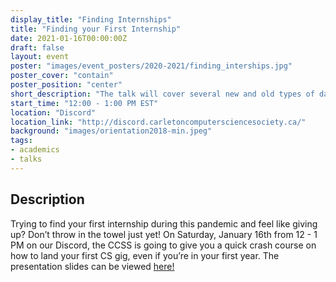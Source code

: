 ```yaml
---
display_title: "Finding Internships"
title: "Finding your First Internship"
date: 2021-01-16T00:00:00Z
draft: false
layout: event
poster: "images/event_posters/2020-2021/finding_interships.jpg"
poster_cover: "contain"
poster_position: "center"
short_description: "The talk will cover several new and old types of database engines including Relational, NoSQL, Graph databases, and more."
start_time: "12:00 - 1:00 PM EST"
location: "Discord"
location_link: "http://discord.carletoncomputersciencesociety.ca/"
background: "images/orientation2018-min.jpeg"
tags:
- academics
- talks
---
```


## Description

Trying to find your first internship during this pandemic and feel like giving up? Don’t throw in the towel just yet! On Saturday, January 16th from 12 - 1 PM on our Discord, the CCSS is going to give you a quick crash course on how to land your first CS gig, even if you’re in your first year. The presentation slides can be viewed [here!](https://ccss.carleton.ca/pdfs/2020-2021/finding_internships.pdf)
